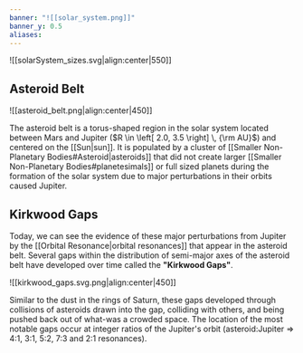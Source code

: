 ```yaml
---
banner: "![[solar_system.png]]"
banner_y: 0.5
aliases:
---
```


![[solarSystem_sizes.svg|align:center|550]]

## Asteroid Belt

![[asteroid_belt.png|align:center|450]]

The asteroid belt is a torus-shaped region in the solar system located between Mars and Jupiter ($R \in \left[ 2.0, 3.5 \right] \, {\rm AU}$) and centered on the [[Sun|sun]].  It is populated by a cluster of [[Smaller Non-Planetary Bodies#Asteroid|asteroids]] that did not create larger [[Smaller Non-Planetary Bodies#planetesimals]] or full sized planets during the formation of the solar system due to major perturbations in their orbits caused Jupiter. 

## Kirkwood Gaps

Today, we can see the evidence of these major perturbations from Jupiter by the [[Orbital Resonance|orbital resonances]] that appear in the asteroid belt. Several gaps within the distribution of semi-major axes of the asteroid belt have developed over time called the **"Kirkwood Gaps"**. 

![[kirkwood_gaps.svg.png|align:center|450]]

Similar to the dust in the rings of Saturn, these gaps developed through collisions of asteroids drawn into the gap, colliding with others, and being pushed back out of what-was a crowded space. The location of the most notable gaps occur at integer ratios of the Jupiter's orbit (asteroid:Jupiter $\Rightarrow$ 4:1, 3:1, 5:2, 7:3 and 2:1 resonances).

